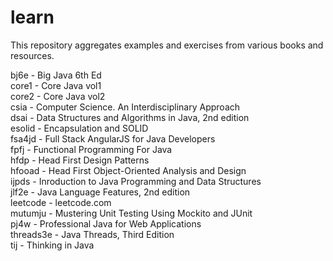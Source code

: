 # learn
This repository aggregates examples and exercises from various books and resources.

bj6e - Big Java 6th Ed  
core1 - Core Java vol1  
core2 - Core Java vol2  
csia - Computer Science. An Interdisciplinary Approach  
dsai - Data Structures and Algorithms in Java, 2nd edition  
esolid - Encapsulation and SOLID  
fsa4jd - Full Stack AngularJS for Java Developers  
fpfj - Functional Programming For Java  
hfdp - Head First Design Patterns  
hfooad - Head First Object-Oriented Analysis and Design  
ijpds - Inroduction to Java Programming and Data Structures  
jlf2e - Java Language Features, 2nd edition  
leetcode - leetcode.com  
mutumju - Mustering Unit Testing Using Mockito and JUnit  
pj4w - Professional Java for Web Applications  
threads3e - Java Threads, Third Edition  
tij - Thinking in Java  
